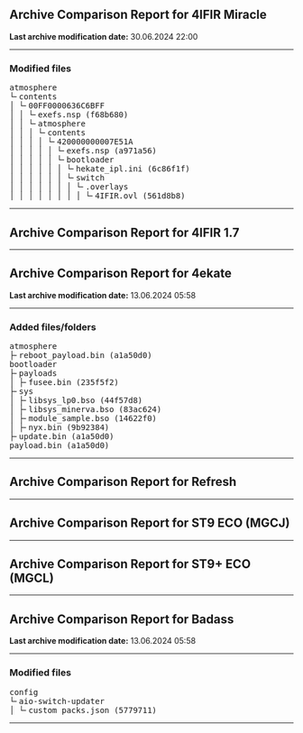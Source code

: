 <h2>Archive Comparison Report for <b>4IFIR Miracle</b></h2><b>Last archive modification date:</b> 30.06.2024 22:00<hr>

<h3>Modified files</h3>
<pre>atmosphere
└╴contents
│ └╴00FF0000636C6BFF
│ │ └╴exefs.nsp (f68b680)
│ │ └╴atmosphere
│ │ │ └╴contents
│ │ │ │ └╴420000000007E51A
│ │ │ │ │ └╴exefs.nsp (a971a56)
│ │ │ │ │ └╴bootloader
│ │ │ │ │ │ └╴hekate_ipl.ini (6c86f1f)
│ │ │ │ │ │ └╴switch
│ │ │ │ │ │ │ └╴.overlays
│ │ │ │ │ │ │ │ └╴4IFIR.ovl (561d8b8)
</pre>
<hr>

<h2>Archive Comparison Report for <b>4IFIR 1.7</b></h2><hr>

<h2>Archive Comparison Report for <b>4ekate</b></h2><b>Last archive modification date:</b> 13.06.2024 05:58<hr>

<h3>Added files/folders</h3>
<pre>atmosphere
├╴reboot_payload.bin (a1a50d0)
bootloader
├╴payloads
│ ├╴fusee.bin (235f5f2)
├╴sys
│ ├╴libsys_lp0.bso (44f57d8)
│ ├╴libsys_minerva.bso (83ac624)
│ ├╴module_sample.bso (14622f0)
│ ├╴nyx.bin (9b92384)
├╴update.bin (a1a50d0)
payload.bin (a1a50d0)
</pre>
<hr>

<h2>Archive Comparison Report for <b>Refresh</b></h2><hr>

<h2>Archive Comparison Report for <b>ST9 ECO (MGCJ)</b></h2><hr>

<h2>Archive Comparison Report for <b>ST9+ ECO (MGCL)</b></h2><hr>

<h2>Archive Comparison Report for <b>Badass</b></h2><b>Last archive modification date:</b> 13.06.2024 05:58<hr>

<h3>Modified files</h3>
<pre>config
└╴aio-switch-updater
│ └╴custom_packs.json (5779711)
</pre>
<hr>


